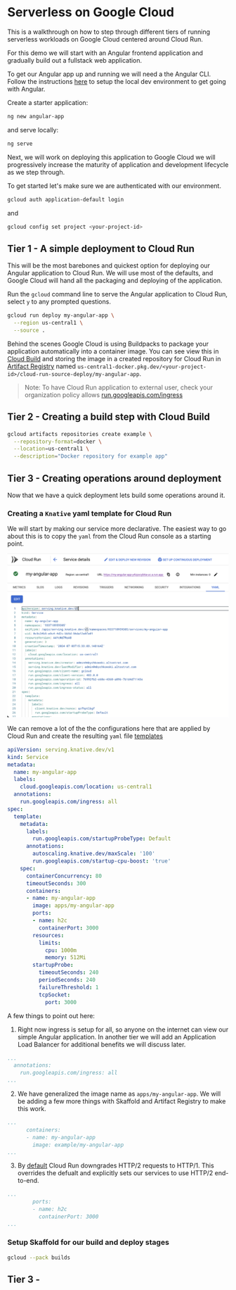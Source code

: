 # Serverless on Google Cloud

This is a walkthrough on how to step through different tiers of running
serverless workloads on Google Cloud centered around Cloud Run.

For this demo we will start with an Angular frontend application and gradually
build out a fullstack web application.

To get our Angular app up and running we will need a the Angular CLI. Follow the
instructions
[here](https://angular.dev/tutorials/first-app#local-development-environment) to
setup the local dev environment to get going with Angular.

Create a starter application:

```bash
ng new angular-app
```

and serve locally:

```bash
ng serve
```

Next, we will work on deploying this application to Google Cloud we will
progressively increase the maturity of application and development lifecycle as
we step through.

To get started let's make sure we are authenticated with our environment.

```bash
gcloud auth application-default login
```

and

```bash
gcloud config set project <your-project-id>
```

## Tier 1 - A simple deployment to Cloud Run

This will be the most barebones and quickest option for deploying our Angular
application to Cloud Run. We will use most of the defaults, and Google Cloud
will hand all the packaging and deploying of the application.

Run the `gcloud` command line to serve the Angular application to Cloud Run,
select `y` to any prompted questions.

```bash
gcloud run deploy my-angular-app \
  --region us-central1 \
  --source .
```

Behind the scenes Google Cloud is using Buildpacks to package your application
automatically into a container image. You can see view this in
[Cloud Build](https://console.cloud.google.com/cloud-build/builds) and storing
the image in a created repository for Cloud Run in
[Artifact Registry](https://console.cloud.google.com/artifacts) named
`us-central1-docker.pkg.dev/<your-project-id>/cloud-run-source-deploy/my-angular-app`.

> Note: To have Cloud Run application to external user, check your organization
> policy allows [run.googleapis.com/ingress](https://cloud.google.com/run/docs/securing/ingress)

## Tier 2 - Creating a build step with Cloud Build

```bash
gcloud artifacts repositories create example \
  --repository-format=docker \
  --location=us-central1 \
  --description="Docker repository for example app"
```




## Tier 3 - Creating operations around deployment

Now that we have a quick deployment lets build some operations around it.

### Creating a `Knative` yaml template for Cloud Run

We will start by making our service more declarative. The easiest way to go about
this is to copy the `yaml` from the Cloud Run console as a starting point.

![Screenshot of Cloud Run console](/docs/assets/doc-1.png)

We can remove a lot of the the configurations here that are applied by Cloud Run
and create the resulting `yaml` file [templates](/apps/service/run/service.yaml)

```yaml
apiVersion: serving.knative.dev/v1
kind: Service
metadata:
  name: my-angular-app
  labels:
    cloud.googleapis.com/location: us-central1
  annotations:
    run.googleapis.com/ingress: all
spec:
  template:
    metadata:
      labels:
        run.googleapis.com/startupProbeType: Default
      annotations:
        autoscaling.knative.dev/maxScale: '100'
        run.googleapis.com/startup-cpu-boost: 'true'
    spec:
      containerConcurrency: 80
      timeoutSeconds: 300
      containers:
      - name: my-angular-app
        image: apps/my-angular-app
        ports:
        - name: h2c
          containerPort: 3000
        resources:
          limits:
            cpu: 1000m
            memory: 512Mi
        startupProbe:
          timeoutSeconds: 240
          periodSeconds: 240
          failureThreshold: 1
          tcpSocket:
            port: 3000
```

A few things to point out here:

1) Right now ingress is setup for all, so anyone on the internet can view our
simple Angular application. In another tier we will add an Application Load
Balancer for additional benefits we will discuss later.

```yaml
...
  annotations:
    run.googleapis.com/ingress: all
...
```

2) We have generalized the image name as `apps/my-angular-app`. We will be
adding a few more things with Skaffold and Artifact Registry to make this work.

```yaml
...
      containers:
      - name: my-angular-app
        image: example/my-angular-app
...
```

3) By [default](https://cloud.google.com/run/docs/configuring/http2) Cloud Run
downgrades HTTP/2 requests to HTTP/1. This overrides the defualt and explicitly
sets our services to use HTTP/2 end-to-end.

```yaml
...
        ports:
        - name: h2c
          containerPort: 3000
...
```

### Setup Skaffold for our build and deploy stages



```bash
gcloud --pack builds
```

## Tier 3 -